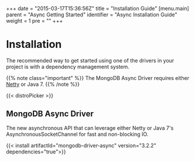 +++
date = "2015-03-17T15:36:56Z"
title = "Installation Guide"
[menu.main]
  parent = "Async Getting Started"
  identifier = "Async Installation Guide"
  weight = 1
  pre = "<i class='fa'></i>"
+++

# Installation


The recommended way to get started using one of the drivers in your project is with a dependency management system.

{{% note class="important" %}}
The MongoDB Async Driver requires either [Netty](http://netty.io/) or Java 7.
{{% /note %}}

{{< distroPicker >}}

## MongoDB Async Driver
The new asynchronous API that can leverage either Netty or Java 7's AsynchronousSocketChannel for fast and non-blocking IO.

{{< install artifactId="mongodb-driver-async" version="3.2.2" dependencies="true">}}
